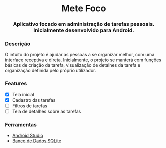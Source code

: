 <h1 align="center">Mete Foco</h1>
<h3 align="center">Aplicativo focado em administração de tarefas pessoais. Inicialmente desenvolvido para Android.</h3>

### Descrição
O intuito do projeto é ajudar as pessoas a se organizar melhor, com uma interface receptiva e direta. Inicialmente, o projeto se manterá com funções básicas de criação da tarefa,
visualização de detalhes da tarefa e organização definida pelo próprio utilizador.

### Features

- [x] Tela inicial
- [x] Cadastro das tarefas
- [ ] Filtros de tarefas
- [ ] Tela de detalhes sobre as tarefas

### Ferramentas

- [Android Studio](https://developer.android.com/studio)
- [Banco de Dados SQLite](https://www.sqlite.org/index.html)
